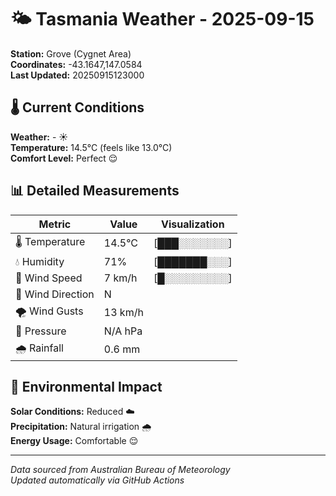 # 🌤️ Tasmania Weather - 2025-09-15

**Station:** Grove (Cygnet Area)  
**Coordinates:** -43.1647,147.0584  
**Last Updated:** 20250915123000

## 🌡️ Current Conditions

**Weather:** - ☀️  
**Temperature:** 14.5°C (feels like 13.0°C)  
**Comfort Level:** Perfect 😌

## 📊 Detailed Measurements

| Metric | Value | Visualization |
|--------|-------|---------------|
| 🌡️ Temperature | 14.5°C | [███░░░░░░░] |
| 💧 Humidity | 71% | [███████░░░] |
| 💨 Wind Speed | 7 km/h | [█░░░░░░░░░] |
| 🧭 Wind Direction | N | |
| 🌪️ Wind Gusts | 13 km/h | |
| 🔽 Pressure | N/A hPa | |
| 🌧️ Rainfall | 0.6 mm | |

## 🌱 Environmental Impact

**Solar Conditions:** Reduced ☁️  
**Precipitation:** Natural irrigation 🌧️  
**Energy Usage:** Comfortable 😌

---
*Data sourced from Australian Bureau of Meteorology*  
*Updated automatically via GitHub Actions*
